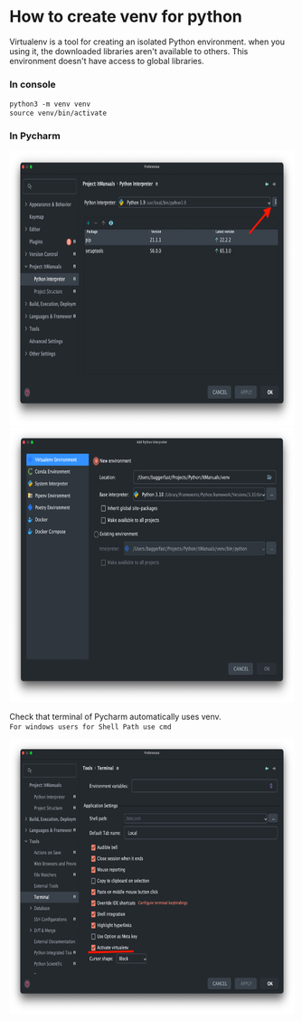 # How to create venv for python
Virtualenv is a tool for creating an isolated Python environment.
when you using it, the downloaded libraries aren't available to others.
This environment doesn't have access to global libraries.

### In console
````
python3 -m venv venv
source venv/bin/activate
````

### In Pycharm
<img src="../assets/venv/1.png" width="702" height="486"/>
<img src="../assets/venv/2.png" width="702" height="486"/>

Check that terminal of Pycharm automatically uses venv.  
``For windows users for Shell Path use cmd``

<img src="../assets/venv/3.png" width="702" height="486"/>